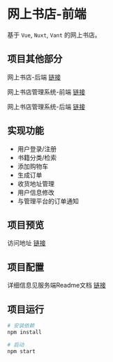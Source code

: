 # 网上书店-前端

基于 `Vue`, `Nuxt`, `Vant` 的网上书店。


## 项目其他部分
网上书店-后端 [链接](https://github.com/pwx123/shop-store-server)

网上书店管理系统-前端 [链接](https://github.com/pwx123/shop-store-management-client)

网上书店管理系统-后端 [链接](https://github.com/pwx123/shop-store-management-server)

## 实现功能

- 用户登录/注册
- 书籍分类/检索
- 添加购物车
- 生成订单
- 收货地址管理
- 用户信息修改
- 与管理平台的订单通知

## 项目预览

访问地址 [链接](http://182.254.192.62:8081/)

## 项目配置

详细信息见服务端Readme文档 [链接](https://github.com/pwx123/shop-store-server)

## 项目运行

``` bash
# 安装依赖
npm install

# 启动
npm start
```

